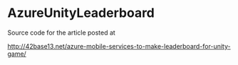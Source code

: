 AzureUnityLeaderboard
=====================
Source code for the article posted at

http://42base13.net/azure-mobile-services-to-make-leaderboard-for-unity-game/
